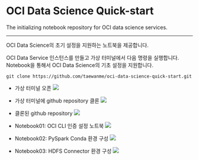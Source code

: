 # OCI Data Science Quick-start
The initializing notebook repository for OCI data science services.

----

OCI Data Science의 초기 설정을 지원하는 노트북을 제공합니다. 

OCI Data Service 인스턴스를 만들고 가상 터미널에서 다음 명령을 실행합니다. 
Notebook을 통해서 OCI Data Science의 기초 설정을 지원합니다. 

```
git clone https://github.com/taewanme/oci-data-science-quick-start.git
```

- 가상 터미널 오픈
![](https://taewanmerepo.github.io/2021/03/odsocicli/image0410.jpg)

- 가상 터미널에 github repository 클론
![](https://taewanmerepo.github.io/2021/03/odsocicli/image0420.jpg)

- 클론된 github repository 
![](https://taewanmerepo.github.io/2021/03/odsocicli/image0430.jpg)

- Notebook01: OCI CLI 인증 설정 노트북
![](https://taewanmerepo.github.io/2021/03/odsocicli/image0440.jpg)

- Notebook02: PySpark Conda 환경 구성 
![](https://taewanmerepo.github.io/2021/03/odsocicli/image0450.jpg)

- Notebook03: HDFS Connector 환경 구성
![](https://taewanmerepo.github.io/2021/03/odsocicli/image0460.jpg)
